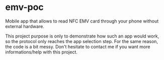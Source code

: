 # emv-poc
Mobile app that allows to read NFC EMV card through your phone without external hardware.

This project purpose is only to demonstrate how such an app would work, so the protocol only reaches the app selection step. For the same reason, the code is a bit messy. Don't hesitate to contact me if you want more informations/help with this project.
